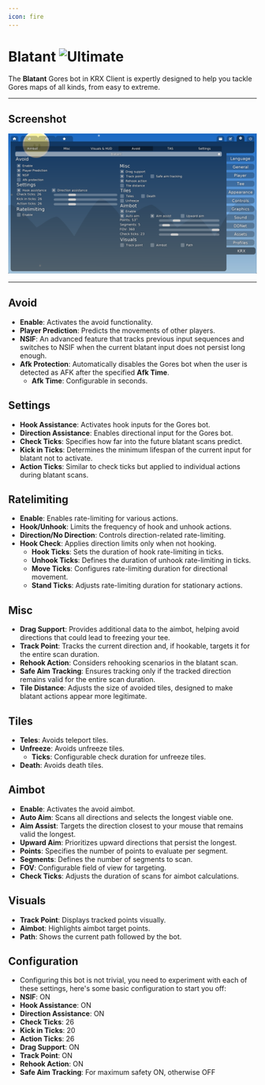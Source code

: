 ```yaml
---
icon: fire
---
```


# Blatant ![Ultimate](https://img.shields.io/badge/Ultimate-%23f76d6d?style=flat-square)
The **Blatant** Gores bot in KRX Client is expertly designed to help you tackle Gores maps of all kinds, from easy to extreme.

---

## **Screenshot**
![Blatant Menu](https://raw.githubusercontent.com/Krixx1337/krxclient-docs/refs/heads/main/images/blatant-menu.png)

---

## **Avoid**
- **Enable**: Activates the avoid functionality.
- **Player Prediction**: Predicts the movements of other players.
- **NSIF**: An advanced feature that tracks previous input sequences and switches to NSIF when the current blatant input does not persist long enough.
- **Afk Protection**: Automatically disables the Gores bot when the user is detected as AFK after the specified **Afk Time**.
  - **Afk Time**: Configurable in seconds.

## **Settings**
- **Hook Assistance**: Activates hook inputs for the Gores bot.
- **Direction Assistance**: Enables directional input for the Gores bot.
- **Check Ticks**: Specifies how far into the future blatant scans predict.
- **Kick in Ticks**: Determines the minimum lifespan of the current input for blatant not to activate.
- **Action Ticks**: Similar to check ticks but applied to individual actions during blatant scans.

## **Ratelimiting**
- **Enable**: Enables rate-limiting for various actions.
- **Hook/Unhook**: Limits the frequency of hook and unhook actions.
- **Direction/No Direction**: Controls direction-related rate-limiting.
- **Hook Check**: Applies direction limits only when not hooking.
  - **Hook Ticks**: Sets the duration of hook rate-limiting in ticks.
  - **Unhook Ticks**: Defines the duration of unhook rate-limiting in ticks.
  - **Move Ticks**: Configures rate-limiting duration for directional movement.
  - **Stand Ticks**: Adjusts rate-limiting duration for stationary actions.

## **Misc**
- **Drag Support**: Provides additional data to the aimbot, helping avoid directions that could lead to freezing your tee.
- **Track Point**: Tracks the current direction and, if hookable, targets it for the entire scan duration.
- **Rehook Action**: Considers rehooking scenarios in the blatant scan.
- **Safe Aim Tracking**: Ensures tracking only if the tracked direction remains valid for the entire scan duration.
- **Tile Distance**: Adjusts the size of avoided tiles, designed to make blatant actions appear more legitimate.

## **Tiles**
- **Teles**: Avoids teleport tiles.
- **Unfreeze**: Avoids unfreeze tiles.
  - **Ticks**: Configurable check duration for unfreeze tiles.
- **Death**: Avoids death tiles.

## **Aimbot**
- **Enable**: Activates the avoid aimbot.
- **Auto Aim**: Scans all directions and selects the longest viable one.
- **Aim Assist**: Targets the direction closest to your mouse that remains valid the longest.
- **Upward Aim**: Prioritizes upward directions that persist the longest.
- **Points**: Specifies the number of points to evaluate per segment.
- **Segments**: Defines the number of segments to scan.
- **FOV**: Configurable field of view for targeting.
- **Check Ticks**: Adjusts the duration of scans for aimbot calculations.

## **Visuals**
- **Track Point**: Displays tracked points visually.
- **Aimbot**: Highlights aimbot target points.
- **Path**: Shows the current path followed by the bot.

## **Configuration**
- Configuring this bot is not trivial, you need to experiment with each of these settings, here's some basic configuration to start you off:
- **NSIF**: ON
- **Hook Assistance**: ON
- **Direction Assistance**: ON
- **Check Ticks**: 26
- **Kick in Ticks**: 20
- **Action Ticks**: 26
- **Drag Support**: ON
- **Track Point**: ON
- **Rehook Action**: ON
- **Safe Aim Tracking**: For maximum safety ON, otherwise OFF
